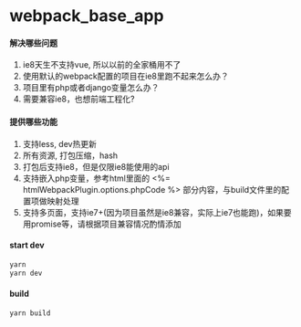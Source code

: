 # webpack_base_app

#### 解决哪些问题
1. ie8天生不支持vue, 所以以前的全家桶用不了
2. 使用默认的webpack配置的项目在ie8里跑不起来怎么办？
3. 项目里有php或者django变量怎么办？
4. 需要兼容ie8，也想前端工程化?

#### 提供哪些功能
1. 支持less, dev热更新
2. 所有资源, 打包压缩，hash 
3. 打包后支持ie8，但是仅限ie8能使用的api
4. 支持嵌入php变量，参考html里面的     <%= htmlWebpackPlugin.options.phpCode %> 部分内容，与build文件里的配置项做映射处理
5. 支持多页面，支持ie7+(因为项目虽然是ie8兼容，实际上ie7也能跑)，如果要用promise等，请根据项目兼容情况酌情添加

#### start dev

``` bash
yarn
yarn dev
```

#### build

``` bash
yarn build
```
